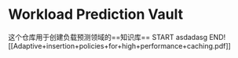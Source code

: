 # Workload Prediction Vault
这个仓库用于创建负载预测领域的==知识库==
START
asdadasg
END![[Adaptive+insertion+policies+for+high+performance+caching.pdf]]